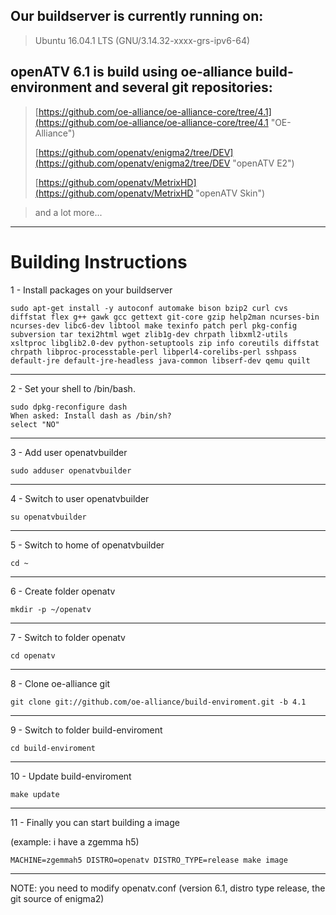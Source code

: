 ## Our buildserver is currently running on: ##

> Ubuntu 16.04.1 LTS (GNU/3.14.32-xxxx-grs-ipv6-64)

## openATV 6.1 is build using oe-alliance build-environment and several git repositories: ##

> [https://github.com/oe-alliance/oe-alliance-core/tree/4.1](https://github.com/oe-alliance/oe-alliance-core/tree/4.1 "OE-Alliance")
> 
> [https://github.com/openatv/enigma2/tree/DEV](https://github.com/openatv/enigma2/tree/DEV "openATV E2")
> 
> [https://github.com/openatv/MetrixHD](https://github.com/openatv/MetrixHD "openATV Skin")

> and a lot more...


----------

# Building Instructions #

1 - Install packages on your buildserver

    sudo apt-get install -y autoconf automake bison bzip2 curl cvs diffstat flex g++ gawk gcc gettext git-core gzip help2man ncurses-bin ncurses-dev libc6-dev libtool make texinfo patch perl pkg-config subversion tar texi2html wget zlib1g-dev chrpath libxml2-utils xsltproc libglib2.0-dev python-setuptools zip info coreutils diffstat chrpath libproc-processtable-perl libperl4-corelibs-perl sshpass default-jre default-jre-headless java-common libserf-dev qemu quilt
----------
2 - Set your shell to /bin/bash.

    sudo dpkg-reconfigure dash
    When asked: Install dash as /bin/sh?
    select "NO"

----------
3 - Add user openatvbuilder

    sudo adduser openatvbuilder

----------
4 - Switch to user openatvbuilder

    su openatvbuilder

----------
5 - Switch to home of openatvbuilder

    cd ~

----------
6 - Create folder openatv

    mkdir -p ~/openatv

----------
7 - Switch to folder openatv

    cd openatv

----------
8 - Clone oe-alliance git

    git clone git://github.com/oe-alliance/build-enviroment.git -b 4.1

----------
9 - Switch to folder build-enviroment

    cd build-enviroment

----------
10 - Update build-enviroment

    make update

----------
11 - Finally you can start building a image

(example: i have a zgemma h5)

    MACHINE=zgemmah5 DISTRO=openatv DISTRO_TYPE=release make image
    
----------

NOTE: you need to modify openatv.conf  (version 6.1, distro type release, the git source of enigma2) 

